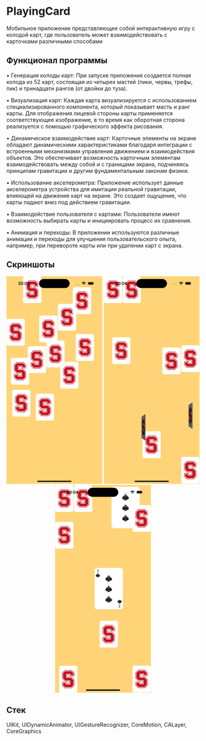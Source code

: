 # PlayingCard


Мобильное приложение представляющее собой интерактивную игру с колодой карт, где пользователь может взаимодействовать с карточками различными способами

## **Функционал программы**

• Генерация колоды карт: При запуске приложения создается полная колода из 52 карт, состоящая из четырех мастей (пики, червы, трефы, пик) и тринадцати рангов (от двойки до туза).

• Визуализация карт: Каждая карта визуализируется с использованием специализированного компонента, который показывает масть и ранг карты. Для отображения лицевой стороны карты применяется соответствующее изображение, в то время как оборотная сторона реализуется с помощью графического эффекта рисования.

• Динамическое взаимодействие карт: Карточные элементы на экране обладают динамическими характеристиками благодаря интеграции с встроенными механизмами управления движением и взаимодействия объектов. Это обеспечивает возможность карточным элементам взаимодействовать между собой и с границами экрана, подчиняясь принципам гравитации и другим фундаментальным законам физики.

• Использование акселерометра: Приложение использует данные акселерометра устройства для имитации реальной гравитации, влияющей на движение карт на экране. Это создает ощущение, что карты падают вниз под действием гравитации.

• Взаимодействие пользователя с картами: Пользователи имеют возможность выбирать карты и инициировать процесс их сравнения.

• Анимация и переходы: В приложении используются различные анимации и переходы для улучшения пользовательского опыта, например, при перевороте карты или при удалении карт с экрана.

## **Скриншоты**

<div align="center">
  
<img src="https://github.com/AlexandrPotapov/PlayingCard/blob/main/Simulator%20Screenshot%201.png" width="250" alt="screen1">

<img src="https://github.com/AlexandrPotapov/PlayingCard/blob/main/Simulator%20Screenshot%202.png" width="250" alt="screen2">

<img src="https://github.com/AlexandrPotapov/PlayingCard/blob/main/Simulator%20Screenshot%203.png" width="250" alt="screen3">

</div>

## **Стек**
UIKit, UIDynamicAnimator, UIGestureRecognizer,  CoreMotion, CALayer, CoreGraphics
